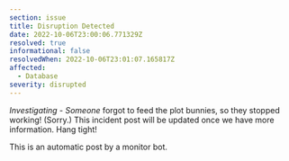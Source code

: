 ```yaml
---
section: issue
title: Disruption Detected
date: 2022-10-06T23:00:06.771329Z
resolved: true
informational: false
resolvedWhen: 2022-10-06T23:01:07.165817Z
affected:
  - Database
severity: disrupted
---
```

*Investigating* - _Someone_ forgot to feed the plot bunnies, so they stopped working! (Sorry.) This incident post will be updated once we have more information. Hang tight!

This is an automatic post by a monitor bot.
        